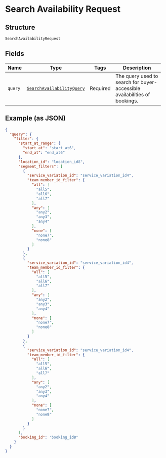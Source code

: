 <!-- Optimized: 2025-10-06 -->
<!-- RPM: 1.6.2.1.1.6.2.1_search-availability-request_20251006 -->
<!-- Session: E2E RPM DNA Application -->
<!-- AOM: RND (Reggie & Dro) -->
<!-- COI: TECHNOLOGY -->
<!-- RPM: HIGH -->
<!-- ACTION: BUILD -->


# Search Availability Request

## Structure

`SearchAvailabilityRequest`

## Fields

| Name | Type | Tags | Description |
|  --- | --- | --- | --- |
| `query` | [`SearchAvailabilityQuery`](../../doc/models/search-availability-query.md) | Required | The query used to search for buyer-accessible availabilities of bookings. |

## Example (as JSON)

```json
{
  "query": {
    "filter": {
      "start_at_range": {
        "start_at": "start_at6",
        "end_at": "end_at6"
      },
      "location_id": "location_id8",
      "segment_filters": [
        {
          "service_variation_id": "service_variation_id4",
          "team_member_id_filter": {
            "all": [
              "all5",
              "all6",
              "all7"
            ],
            "any": [
              "any2",
              "any3",
              "any4"
            ],
            "none": [
              "none7",
              "none8"
            ]
          }
        },
        {
          "service_variation_id": "service_variation_id4",
          "team_member_id_filter": {
            "all": [
              "all5",
              "all6",
              "all7"
            ],
            "any": [
              "any2",
              "any3",
              "any4"
            ],
            "none": [
              "none7",
              "none8"
            ]
          }
        },
        {
          "service_variation_id": "service_variation_id4",
          "team_member_id_filter": {
            "all": [
              "all5",
              "all6",
              "all7"
            ],
            "any": [
              "any2",
              "any3",
              "any4"
            ],
            "none": [
              "none7",
              "none8"
            ]
          }
        }
      ],
      "booking_id": "booking_id8"
    }
  }
}
```
